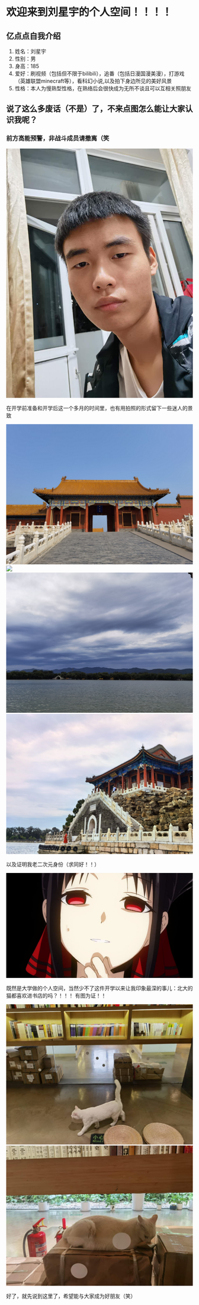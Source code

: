 <!DOCTYPE html>
<html lang="zh-cn">
  <head>
    <meta charset="utf-8"/>
    <title>刘星宇的第一个网页</title>
  </head>
  <body>
    <h1>欢迎来到刘星宇的个人空间！！！！</h1>
    <h2>亿点点自我介绍</h2>
    <ol>
      <li>姓名：刘星宇</li>
      <li>性别：男</li>
      <li>身高：185</li>
      <li>爱好：刷视频（包括但不限于bilibili），追番（包括日漫国漫美漫），打游戏（英雄联盟minecraft等），看科幻小说,以及拍下身边所见的美好风景</li>
      <li>性格：本人为慢熟型性格，在熟络后会很快成为无所不谈且可以互相关照朋友</li>
     </ol>
     <h2>说了这么多废话（不是）了，不来点图怎么能让大家认识我呢？</h2>
     <h3>前方高能预警，非战斗成员请撤离（笑</h3>
     <img src="LIU.jpg">
     <p>在开学前准备和开学后这一个多月的时间里，也有用拍照的形式留下一些迷人的景致</p>
     <img src="https://github.com/RememberLXY/002.github.io/blob/gh-pages/001.jpg">
     <img src="1.jpg">  
     <img src="2.jpg">
     <img src="3.jpg">
     <p>以及证明我老二次元身份（求同好！！）</p>
     <img src="01.jpg"> 
     <p>既然是大学做的个人空间，当然少不了这件开学以来让我印象最深的事儿：北大的猫都喜欢进书店的吗？！！！
        有图为证！！</p>
     <img src="02.jpg">  
     <img src="03.jpg"> 
    <p>好了，就先说到这里了，希望能与大家成为好朋友（笑）</p>
  </body>  
